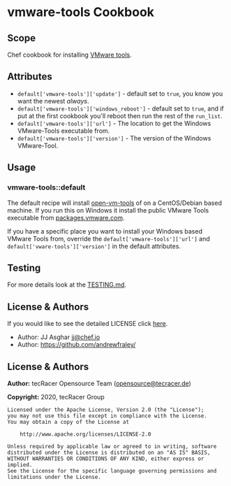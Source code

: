 # vmware-tools Cookbook

## Scope

Chef cookbook for installing [VMware tools](https://docs.vmware.com/en/VMware-Tools/index.html).

## Attributes

- `default['vmware-tools']['update']` - default set to `true`, you know you want
  the newest _always_.
- `default['vmware-tools']['windows_reboot']` - default set to `true`, and if
  put at the first cookbook you'll reboot then run the rest of the `run_list`.
- `default['vmware-tools']['url']` - The location to get the Windows VMware-Tools
  executable from.
- `default['vmware-tools']['version']` - The version of the Windows VMware-Tool.

## Usage

### vmware-tools::default

The default recipe will install [open-vm-tools](https://github.com/vmware/open-vm-tools)
  of on a CentOS/Debian based machine. If you run this on Windows it install the
  public VMware Tools executable from [packages.vmware.com](https://packages.vmware.com).

If you have a specific place you want to install your Windows based VMware Tools
  from, override the `default['vmware-tools']['url']`
  and `default['vware-tools']['version']` in the default attributes.

## Testing

For more details look at the [TESTING.md](./TESTING.md).

## License & Authors

If you would like to see the detailed LICENSE click [here](./LICENSE).

- Author: JJ Asghar <jj@chef.io>
- Author: https://github.com/andrewfraley/

## License & Authors

**Author:** tecRacer Opensource Team ([opensource@tecracer.de](mailto:opensource@tecracer.de))

**Copyright:** 2020, tecRacer Group

```
Licensed under the Apache License, Version 2.0 (the "License");
you may not use this file except in compliance with the License.
You may obtain a copy of the License at

    http://www.apache.org/licenses/LICENSE-2.0

Unless required by applicable law or agreed to in writing, software
distributed under the License is distributed on an "AS IS" BASIS,
WITHOUT WARRANTIES OR CONDITIONS OF ANY KIND, either express or implied.
See the License for the specific language governing permissions and
limitations under the License.
```
